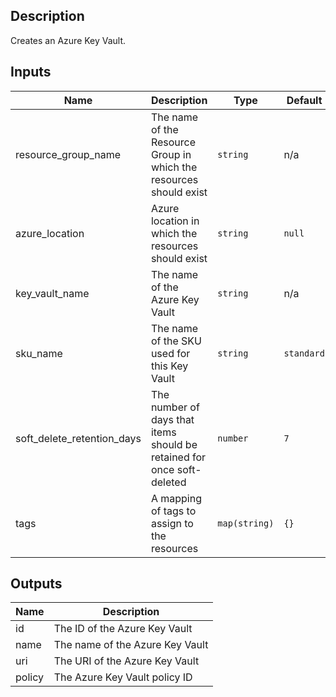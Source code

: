 ## Description

Creates an Azure Key Vault.

## Inputs

| Name | Description | Type | Default | Required |
|------|-------------|------|---------|:--------:|
| resource_group_name | The name of the Resource Group in which the resources should exist | `string` | n/a | yes |
| azure_location | Azure location in which the resources should exist | `string` | `null` | no |
| key_vault_name | The name of the Azure Key Vault | `string` | n/a | yes |
| sku_name | The name of the SKU used for this Key Vault | `string` | `standard` | no |
| soft_delete_retention_days | The number of days that items should be retained for once soft-deleted | `number` | `7` | no |
| tags | A mapping of tags to assign to the resources | `map(string)` | `{}` | no |

## Outputs

| Name | Description |
|------|-------------|
| id | The ID of the Azure Key Vault |
| name | The name of the Azure Key Vault |
| uri | The URI of the Azure Key Vault |
| policy | The Azure Key Vault policy ID |
